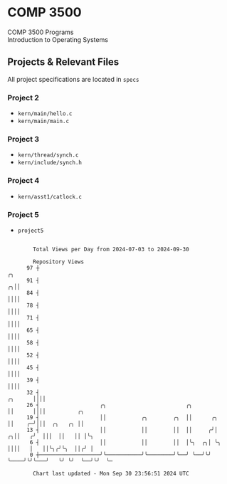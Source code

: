 # COMP 3500
COMP 3500 Programs  
Introduction to Operating Systems  
## Projects & Relevant Files
All project specifications are located in `specs`
### Project 2
- `kern/main/hello.c`
- `kern/main/main.c`
### Project 3
- `kern/thread/synch.c`
- `kern/include/synch.h`
### Project 4
- `kern/asst1/catlock.c`
### Project 5
- `project5`

```

        Total Views per Day from 2024-07-03 to 2024-09-30

        Repository Views
      97 ┼                                                                         ╭╮
      91 ┤                                                                       ╭╮││
      84 ┤                                                                       ││││
      78 ┤                                                                       ││││
      71 ┤                                                                       ││││
      65 ┤                                                                       ││││
      58 ┤                                                                       ││││
      52 ┤                                                                       ││││
      45 ┤                                                                       ││││
      39 ┤                                                                       ││││
      32 ┤                                                               ╭╮      ││││
      26 ┤                   ╭╮                         ╭╮               ││      ││││          ╭╮
      19 ┤                   ││           ╭╮        ╭╮  ││      ╭╮       ││    ╭─╯│││  ╭╮   ╭╮ ││
      13 ┤                   ││           ││        ││  ││     ╭╯│     ╭╮││   ╭╯  │││  ││   ││ │╰╮
       6 ┤                   ││           ││        ││  │╰╮  ╭╮│ ╰╮    ││││   │   ││╰╮╭╯╰╮  ││╭╯ │
       0 ┼───────────────────╯╰───────────╯╰────────╯╰──╯ ╰──╯╰╯  ╰────╯╰╯╰───╯   ╰╯ ╰╯  ╰──╯╰╯  ╰─

        Chart last updated - Mon Sep 30 23:56:51 2024 UTC
        
```
